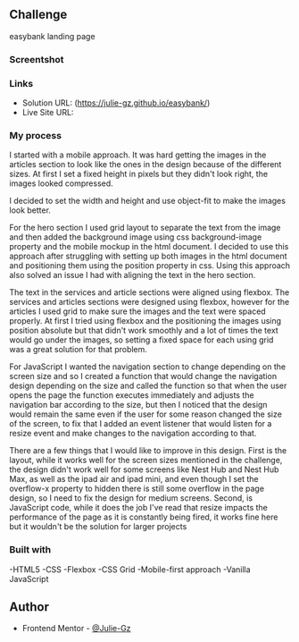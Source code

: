 ## Challenge
easybank landing page

### Screentshot



### Links
- Solution URL: (https://julie-gz.github.io/easybank/)
- Live Site URL:

### My process
I started with a mobile approach. 
It was hard getting the images in the articles section to look like the ones in the design because of the different sizes. At first I set a fixed height in pixels but they didn't look right, the images looked compressed.

I decided to set the width and height and use object-fit
to make the images look better. 

For the hero section I used grid layout to separate the text from the image and then added the background image using css background-image property and the mobile mockup in the html document. I decided to use this approach after struggling with setting up both images in the html document and positioning them using the position property in css. Using this approach also solved an issue I had with aligning the text in the hero section.

The text in the services and article sections were aligned using flexbox. The services and articles sections were designed using flexbox, however for the articles I used grid to make sure the images and the text were spaced properly. At first I tried using flexbox and the positioning the images using position absolute but that didn't work smoothly and a lot of times the text would go under the images, so setting a fixed space for each using grid was a great solution for that problem.

For JavaScript I wanted the navigation section to change depending on the screen size and so I created a function that would change the navigation design depending on the size and called the function so that when the user opens the page the function executes immediately and adjusts the navigation bar according to the size, but then I noticed that the design would remain the same even if the user for some reason changed the size of the screen, to fix that I added an event listener that would listen for a resize event and make changes to the navigation according to that. 

There are a few things that I would like to improve in this design. First is the layout, while it works well for the screen sizes mentioned in the challenge, the design didn't work well for some screens like Nest Hub and Nest Hub Max, as well as the ipad air and ipad mini, and even  though I set the overflow-x property to hidden there is still some overflow in the page design, so I need to fix the design for medium screens. Second, is JavaScript code, while it does the job I've read that resize impacts the performance of the page as it is constantly being fired, it works fine here but it wouldn't be the solution for larger projects

### Built with

-HTML5
-CSS
-Flexbox
-CSS Grid
-Mobile-first approach
-Vanilla JavaScript


## Author
- Frontend Mentor - [@Julie-Gz](https://www.frontendmentor.io/profile/Julie-Gz)
